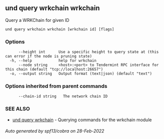 ## und query wrkchain wrkchain

Query a WRKChain for given ID

```
und query wrkchain wrkchain [wrkchain id] [flags]
```

### Options

```
      --height int      Use a specific height to query state at (this can error if the node is pruning state)
  -h, --help            help for wrkchain
      --node string     <host>:<port> to Tendermint RPC interface for this chain (default "tcp://localhost:26657")
  -o, --output string   Output format (text|json) (default "text")
```

### Options inherited from parent commands

```
      --chain-id string   The network chain ID
```

### SEE ALSO

* [und query wrkchain](und_query_wrkchain.md)	 - Querying commands for the wrkchain module

###### Auto generated by spf13/cobra on 28-Feb-2022

